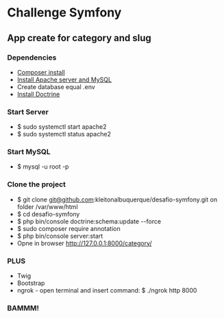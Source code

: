 # Challenge Symfony

## App create for category and slug

### Dependencies

 - [Composer install](https://www.digitalocean.com/community/tutorials/como-instalar-e-usar-o-composer-no-ubuntu-18-04-pt)
 - [Install Apache server and MySQL](https://www.digitalocean.com/community/tutorials/como-instalar-a-pilha-linux-apache-mysql-php-lamp-no-ubuntu-18-04-pt)
 - Create database equal .env
 - [Install Doctrine](https://medium.com/@web_hints/doctrine-and-symfony-setup-and-usage-tutorial-799f9e56cba1)

### Start Server

* $ sudo systemctl start apache2
* $ sudo systemctl status apache2

### Start MySQL

* $ mysql -u root -p

### Clone the project

* $ git clone git@github.com:kleitonalbuquerque/desafio-symfony.git on folder /var/www/html
* $ cd desafio-symfony
* $ php bin/console doctrine:schema:update --force
* $ sudo composer require annotation
* $ php bin/console server:start
* Opne in browser http://127.0.0.1:8000/category/

### PLUS

* Twig
* Bootstrap
* ngrok - open terminal and insert command: $ ./ngrok http 8000

### BAMMM!
